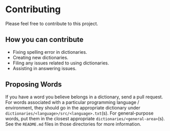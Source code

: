 # Contributing

Please feel free to contribute to this project.

## How you can contribute

- Fixing spelling error in dictionaries.
- Creating new dictionaries.
- Filing any issues related to using dictionaries.
- Assisting in answering issues.

## Proposing Words

If you have a word you believe belongs in a dictionary, send a pull request.
For words associated with a particular programming language / environment, they should go in the appropriate dictionary under `dictionaries/<language>/src/<language>.txt`(s).
For general-purpose words, put them in the closest appropriate `dictionaries/<general-area>`(s).
See the `README.md` files in those directories for more information.
